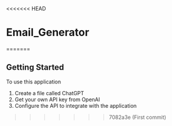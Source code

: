 <<<<<<< HEAD
# Email_Generator
=======
## Getting Started

To use this application
1. Create a file called ChatGPT
2. Get your own API key from OpenAI
3. Configure the API to integrate with the application

>>>>>>> 7082a3e (First commit)
